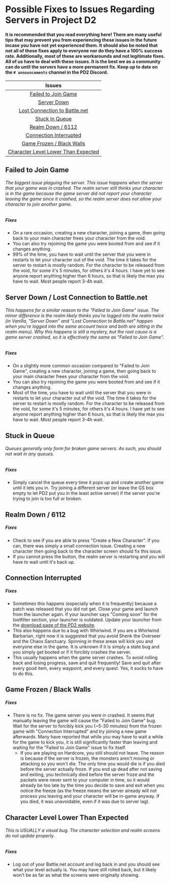 # Possible Fixes to Issues Regarding Servers in Project D2

#### It is recommended that you read everything here! There are many useful tips that may prevent you from experiencing these issues in the future incase you have not yet experienced them. It should also be noted that not all of these fixes apply to everyone nor do they have a 100% success rate. Additionally, most of these are workarounds and not legitimate fixes. All of us have to deal with these issues. It is the best we as a community can do until the servers have a more permanent fix. Keep up to date on the `# announcements` channel in the PD2 Discord.

| Issues |
| :-: |
| [Failed to Join Game](https://github.com/Warren1001/PD2Info/blob/main/PD2%20Server%20Fixes.md#failed-to-join-game) |
| [Server Down](https://github.com/Warren1001/PD2Info/blob/main/PD2%20Server%20Fixes.md#server-down--lost-connection-to-battlenet) |
| [Lost Connection to Battle.net](https://github.com/Warren1001/PD2Info/blob/main/PD2%20Server%20Fixes.md#server-down--lost-connection-to-battlenet) |
| [Stuck in Queue](https://github.com/Warren1001/PD2Info/blob/main/PD2%20Server%20Fixes.md#stuck-in-queue) |
| [Realm Down / 6112](https://github.com/Warren1001/PD2Info/blob/main/PD2%20Server%20Fixes.md#realm-down--6112) |
| [Connection Interrupted](https://github.com/Warren1001/PD2Info/blob/main/PD2%20Server%20Fixes.md#connection-interrupted) |
| [Game Frozen / Black Walls](https://github.com/Warren1001/PD2Info/blob/main/PD2%20Server%20Fixes.md#game-frozen--black-walls) |
| [Character Level Lower Than Expected](https://github.com/Warren1001/PD2Info/blob/main/PD2%20Server%20Fixes.md#character-level-lower-than-expected) |

## **Failed to Join Game**
###### The biggest issue plaguing the server. This issue happens when the server that your game was in crashed. The realm server still thinks your character is in the game because the game server did not report your character leaving the game since it crashed, so the realm server does not allow your character to join another game.
##### Fixes
- On a rare occasion, creating a new character, joining a game, then going back to your main character frees your character from the void.
- You can also try rejoining the game you were booted from and see if it changes anything.
- 99% of the time, you have to wait until the server that you were in restarts to let your character out of the void. The time it takes for the server to restart is mostly random. For the character to be released from the void, for some it's 5 minutes, for others it's 4 hours. I have yet to see anyone report anything higher than 6 hours, so that is likely the max you have to wait. Most people report 3-4h wait.

## **Server Down / Lost Connection to Battle.net**
###### This happens for a similar reason to the "Failed to Join Game" issue. The minor difference is the realm likely thinks you're logged into the realm twice (in Vanilla, "Server Down" and "Lost Connection to Battle.net" happen when you're logged into the same account twice and both are sitting in the realm menu). Why this happens is still a mystery, but the root cause is a game server crashed, so it is effectively the same as "Failed to Join Game".
##### Fixes
- On a slightly more common occasion compared to "Failed to Join Game", creating a new character, joining a game, then going back to your main character frees your character from the void.
- You can also try rejoining the game you were booted from and see if it changes anything.
- Most of the time, you have to wait until the server that you were in restarts to let your character out of the void. The time it takes for the server to restart is mostly random. For the character to be released from the void, for some it's 5 minutes, for others it's 4 hours. I have yet to see anyone report anything higher than 6 hours, so that is likely the max you have to wait. Most people report 3-4h wait.

## **Stuck in Queue**
###### Queues generally only form for broken game servers. As such, you should not wait in any queues.
##### Fixes
- Simply cancel the queue every time it pops up and create another game until it lets you in. Try joining a different server (or leave the GS box empty to let PD2 put you in the least active server) if the server you're trying to join is too full or broken.

## **Realm Down / 6112**
##### Fixes
- Check to see if you are able to press "Create a New Character". If you can, there was simply a small connection issue. Creating a new character then going back to the character screen should fix this issue.
- If you cannot press the button, the realm server is restarting and you will have to wait until it's back up.

## **Connection Interrupted**
##### Fixes
- Sometimes this happens (especially when it is frequently) because a patch was released that you did not get. Close your game and launch from the launcher again. If your launcher says "Coming soon" for the lootfilter section, your launcher is outdated. Update your launcher from the [download page of the PD2 website](https://www.projectdiablo2.com/download).
- This also happens due to a bug with Whirlwind. If you are a Whirlwind Barbarian, right now it is suggested that you avoid Shenk the Overseer and the Chaos Sanctuary. Spinning in these areas will kick you and everyone else in the game. It is unknown if it is simply a state bug and you simply get booted or if it forcibly crashes the server.
- This usually happens when the game server crashes. To avoid rolling back and losing progress, save and quit frequently! Save and quit after every good item, every waypoint, and every quest. Yes, it sucks to have to do this.

## **Game Frozen / Black Walls**
##### Fixes
- There is no fix. The game server you were in crashed. It seems that manually leaving the game will cause the "Failed to Join Game" bug. Wait for the server to forcibly kick you (~5-30 minutes) from the frozen game with "Connection Interrupted" and try joining a new game afterwards. Many have reported that while you may have to wait a while for the game to kick you, it is still significantly faster than leaving and waiting for the "Failed to Join Game" issue to fix itself.
  - If you are playing on Hardcore, you still should not leave. The reason is because if the server is frozen, the monsters aren't moving or attacking so you won't die. The only time you would die is if you died before the server actually froze. If you end up dead after not saving and exiting, you technically died before the server froze and the packets were never sent to your computer in time, so it would already be too late by the time you decide to save and exit when you notice the freeze (as the freeze means the server already will not process you leaving and your character will be in-game anyway. If you died, it was unavoidable, even if it was due to server lag).

## **Character Level Lower Than Expected**
###### This is USUALLY a visual bug. The character selection and realm screens do not update properly.
##### Fixes
- Log out of your Battle.net account and log back in and you should see what your level actually is. You may have still rolled back, but it likely won't be as far as what the screens were originally showing.

